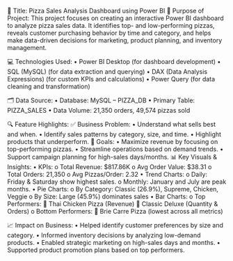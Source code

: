 📌 Title: Pizza Sales Analysis Dashboard using Power BI
📝 Purpose of Project:
This project focuses on creating an interactive Power BI dashboard to analyze pizza sales data. It identifies top- and low-performing pizzas, reveals customer purchasing behavior by time and category, and helps make data-driven decisions for marketing, product planning, and inventory management.

💻 Technologies Used:
•	Power BI Desktop (for dashboard development)
•	SQL (MySQL) (for data extraction and querying)
•	DAX (Data Analysis Expressions) (for custom KPIs and calculations)
•	Power Query (for data cleaning and transformation)

🗂️ Data Source:
•	Database: MySQL – PIZZA_DB
•	Primary Table: PIZZA_SALES
•	Data Volume: 21,350 orders, 49,574 pizzas sold

🔍 Feature Highlights:
✅ Business Problem:
•	Understand what sells best and when.
•	Identify sales patterns by category, size, and time.
•	Highlight products that underperform.
🎯 Goals:
•	Maximize revenue by focusing on top-performing pizzas.
•	Streamline operations based on demand trends.
•	Support campaign planning for high-sales days/months.
📊 Key Visuals & Insights:
•	KPIs:
o	Total Revenue: $817.86K
o	Avg Order Value: $38.31
o	Total Orders: 21,350
o	Avg Pizzas/Order: 2.32
•	Trend Charts:
o	Daily: Friday & Saturday show highest sales.
o	Monthly: January and July are peak months.
•	Pie Charts:
o	By Category: Classic (26.9%), Supreme, Chicken, Veggie
o	By Size: Large (45.9%) dominates sales
•	Bar Charts:
o	Top Performers:
	Thai Chicken Pizza (Revenue)
	Classic Deluxe (Quantity & Orders)
o	Bottom Performers:
	Brie Carre Pizza (lowest across all metrics)

📈 Impact on Business:
•	Helped identify customer preferences by size and category.
•	Informed inventory decisions by analyzing low-demand products.
•	Enabled strategic marketing on high-sales days and months.
•	Supported product promotion plans based on top performers.



